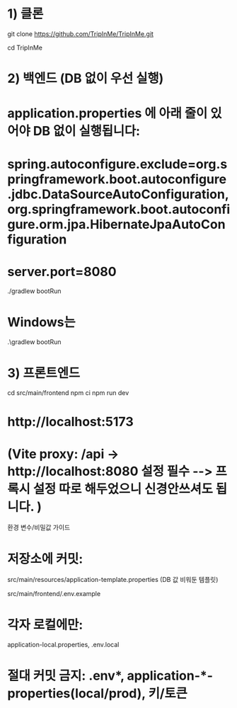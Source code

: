 # 1) 클론

git clone https://github.com/TripInMe/TripInMe.git

cd TripInMe

# 2) 백엔드 (DB 없이 우선 실행)
# application.properties 에 아래 줄이 있어야 DB 없이 실행됩니다:
# spring.autoconfigure.exclude=org.springframework.boot.autoconfigure.jdbc.DataSourceAutoConfiguration,org.springframework.boot.autoconfigure.orm.jpa.HibernateJpaAutoConfiguration
# server.port=8080
./gradlew bootRun     
# Windows는 
.\gradlew bootRun

# 3) 프론트엔드
cd src/main/frontend
npm ci
npm run dev           
# http://localhost:5173

# (Vite proxy: /api -> http://localhost:8080 설정 필수 --> 프록시 설정 따로 해두었으니 신경안쓰셔도 됩니다. )

환경 변수/비밀값 가이드

# 저장소에 커밋:

src/main/resources/application-template.properties (DB 값 비워둔 템플릿)

src/main/frontend/.env.example

# 각자 로컬에만:

application-local.properties, .env.local

# 절대 커밋 금지: .env*, application-*-properties(local/prod), 키/토큰
